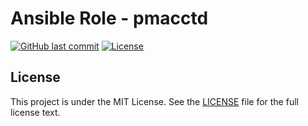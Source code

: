 # Ansible Role - pmacctd

[![GitHub last commit](https://img.shields.io/github/last-commit/ursinn-ansible/role-pmacctd?logo=github&style=for-the-badge)](https://github.com/ursinn-ansible/role-pmacctd/commits)
[![License](https://img.shields.io/github/license/ursinn-ansible/role-pmacctd?style=for-the-badge)](https://github.com/ursinn-ansible/role-pmacctd/blob/main/LICENSE)

## License

This project is under the MIT License. See the [LICENSE](https://github.com/ursinn-ansible/role-pmacctd/blob/main/LICENSE) file for the full license text.
